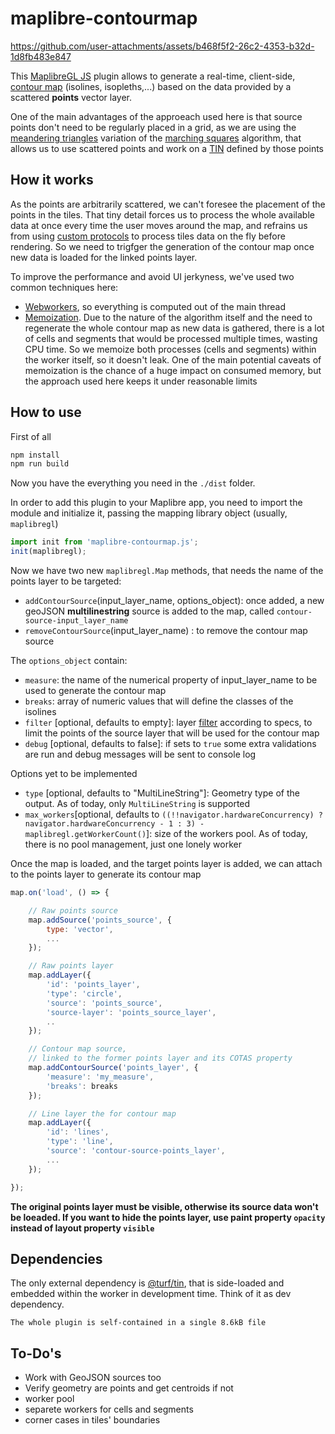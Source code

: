# maplibre-contourmap

https://github.com/user-attachments/assets/b468f5f2-26c2-4353-b32d-1d8fb483e847

This [MaplibreGL JS](https://maplibre.org/) plugin allows to generate a real-time, client-side, [contour map](https://en.wikipedia.org/wiki/Contour_line) (isolines, isopleths,...) based on the data provided by a scattered **points** vector layer.

One of the main advantages of the approeach used here is that source points don't need to be regularly placed in a grid, as we are using the [meandering triangles](https://en.wikipedia.org/wiki/Marching_squares#Contouring_triangle_meshes) variation of the [marching squares](https://en.wikipedia.org/wiki/Marching_squares) algorithm, that allows us to use scattered points and work on a [TIN](https://en.wikipedia.org/wiki/Triangulated_irregular_network) defined by those points

## How it works

As the points are arbitrarily scattered, we can't foresee the placement of the points in the tiles. That tiny detail forces us to process the whole available data at once every time the user moves around the map, and refrains us from using [custom protocols](https://maplibre.org/maplibre-gl-js/docs/API/functions/addProtocol/) to process tiles data on the fly before rendering. So we need to trigfger the generation of the contour map once new data is loaded for the linked points layer.

To improve the performance and avoid UI jerkyness, we've used two common techniques here:

* [Webworkers](https://developer.mozilla.org/en-US/docs/Web/API/Web_Workers_API), so everything is computed out of the main thread
* [Memoization](https://en.wikipedia.org/wiki/Memoization). Due to the nature of the algorithm itself and the need to regenerate the whole contour map as new data is gathered, there is a lot of cells and segments that would be processed multiple times, wasting CPU time. So we memoize both processes (cells and segments) within the worker itself, so it doesn't leak. One of the main potential caveats of memoization is the chance of a huge impact on consumed memory, but the approach used here keeps it under reasonable limits

## How to use

First of all

```bash
npm install
npm run build
```

Now you have the everything you need in the `./dist` folder.

In order to add this plugin to your Maplibre app, you need to import the module and initialize it, passing the mapping library object (usually, `maplibregl`)

```javascript
import init from 'maplibre-contourmap.js';
init(maplibregl);
```

Now we have two new `maplibregl.Map` methods, that needs the name of the points layer to be targeted:

* `addContourSource`(input_layer_name, options_object): once added, a new geoJSON **multilinestring** source is added to the map, called `contour-source-input_layer_name`
* `removeContourSource`(input_layer_name) : to remove the contour map source

The `options_object` contain:

* `measure`: the name of the numerical property of input_layer_name to be used to generate the contour map
* `breaks`: array of numeric values that will define the classes of the isolines
* `filter` [optional, defaults to empty]: layer [filter](https://maplibre.org/maplibre-style-spec/layers/#filter) according to specs, to limit the points of the source layer that will be used for the contour map
* `debug` [optional, defaults to false]: if sets to `true` some extra validations are run and debug messages will be sent to console log

Options yet to be implemented

* `type` [optional, defaults to "MultiLineString"]: Geometry type of the output. As of today, only `MultiLineString` is supported
* `max_workers`[optional, defaults to `((!!navigator.hardwareConcurrency) ? navigator.hardwareConcurrency - 1 : 3) - maplibregl.getWorkerCount()`]: size of the workers pool. As of today, there is no pool management, just one lonely worker

Once the map is loaded, and the target points layer is added, we can attach to the points layer to generate its contour map

```javascript
map.on('load', () => {

    // Raw points source
    map.addSource('points_source', {
        type: 'vector',
        ...
    });

    // Raw points layer
    map.addLayer({
        'id': 'points_layer',
        'type': 'circle',
        'source': 'points_source',
        'source-layer': 'points_source_layer',
        ..
    });

    // Contour map source,
    // linked to the former points layer and its COTAS property
    map.addContourSource('points_layer', {
        'measure': 'my_measure',
        'breaks': breaks
    });

    // Line layer the for contour map
    map.addLayer({
        'id': 'lines',
        'type': 'line',
        'source': 'contour-source-points_layer',
        ...
    });

});
```

**The original points layer must be visible, otherwise its source data won't be loeaded. If you want to hide the points layer, use paint property `opacity` instead of layout property `visible`**

## Dependencies

The only external dependency is [@turf/tin](https://turfjs.org/docs/api/tin), that is side-loaded and embedded within the worker in development time. Think of it as dev dependency.

`The whole plugin is self-contained in a single 8.6kB file`

## To-Do's

* Work with GeoJSON sources too
* Verify geometry are points and get centroids if not
* worker pool
* separete workers for cells and segments
* corner cases in tiles' boundaries
